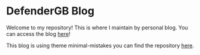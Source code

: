 # DefenderGB Blog
Welcome to my repository! This is where I maintain by personal blog. You can access the blog [here](https://defendergb.github.io/)! 

This blog is using theme minimal-mistakes you can find the repository [here](https://github.com/mmistakes/minimal-mistakes).